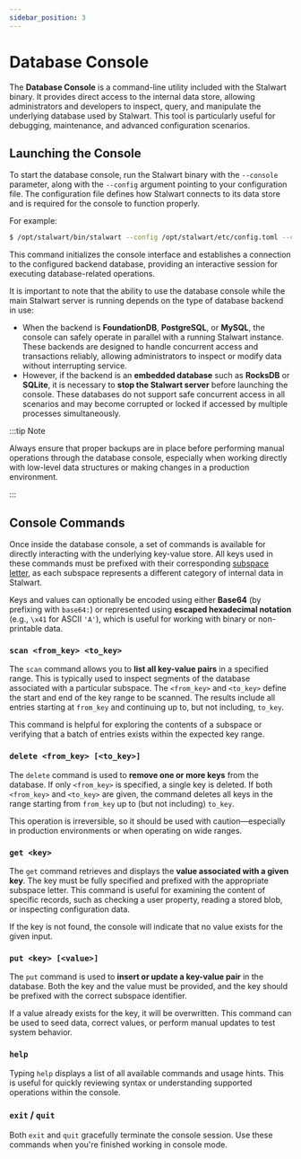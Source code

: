 ```yaml
---
sidebar_position: 3
---
```


# Database Console

The **Database Console** is a command-line utility included with the Stalwart binary. It provides direct access to the internal data store, allowing administrators and developers to inspect, query, and manipulate the underlying database used by Stalwart. This tool is particularly useful for debugging, maintenance, and advanced configuration scenarios.

## Launching the Console

To start the database console, run the Stalwart binary with the `--console` parameter, along with the `--config` argument pointing to your configuration file. The configuration file defines how Stalwart connects to its data store and is required for the console to function properly.

For example:

```bash
$ /opt/stalwart/bin/stalwart --config /opt/stalwart/etc/config.toml --console
```

This command initializes the console interface and establishes a connection to the configured backend database, providing an interactive session for executing database-related operations.

It is important to note that the ability to use the database console while the main Stalwart server is running depends on the type of database backend in use:

- When the backend is **FoundationDB**, **PostgreSQL**, or **MySQL**, the console can safely operate in parallel with a running Stalwart instance. These backends are designed to handle concurrent access and transactions reliably, allowing administrators to inspect or modify data without interrupting service.
- However, if the backend is an **embedded database** such as **RocksDB** or **SQLite**, it is necessary to **stop the Stalwart server** before launching the console. These databases do not support safe concurrent access in all scenarios and may become corrupted or locked if accessed by multiple processes simultaneously.

:::tip Note

Always ensure that proper backups are in place before performing manual operations through the database console, especially when working directly with low-level data structures or making changes in a production environment.

:::

## Console Commands

Once inside the database console, a set of commands is available for directly interacting with the underlying key-value store. All keys used in these commands must be prefixed with their corresponding [subspace letter](/docs/development/database), as each subspace represents a different category of internal data in Stalwart.

Keys and values can optionally be encoded using either **Base64** (by prefixing with `base64:`) or represented using **escaped hexadecimal notation** (e.g., `\x41` for ASCII `'A'`), which is useful for working with binary or non-printable data.

### `scan <from_key> <to_key>`

The `scan` command allows you to **list all key-value pairs** in a specified range. This is typically used to inspect segments of the database associated with a particular subspace. The `<from_key>` and `<to_key>` define the start and end of the key range to be scanned. The results include all entries starting at `from_key` and continuing up to, but not including, `to_key`.

This command is helpful for exploring the contents of a subspace or verifying that a batch of entries exists within the expected key range.

### `delete <from_key> [<to_key>]`

The `delete` command is used to **remove one or more keys** from the database. If only `<from_key>` is specified, a single key is deleted. If both `<from_key>` and `<to_key>` are given, the command deletes all keys in the range starting from `from_key` up to (but not including) `to_key`.

This operation is irreversible, so it should be used with caution—especially in production environments or when operating on wide ranges.

### `get <key>`

The `get` command retrieves and displays the **value associated with a given key**. The key must be fully specified and prefixed with the appropriate subspace letter. This command is useful for examining the content of specific records, such as checking a user property, reading a stored blob, or inspecting configuration data.

If the key is not found, the console will indicate that no value exists for the given input.

### `put <key> [<value>]`

The `put` command is used to **insert or update a key-value pair** in the database. Both the key and the value must be provided, and the key should be prefixed with the correct subspace identifier.

If a value already exists for the key, it will be overwritten. This command can be used to seed data, correct values, or perform manual updates to test system behavior.

### `help`

Typing `help` displays a list of all available commands and usage hints. This is useful for quickly reviewing syntax or understanding supported operations within the console.

### `exit` / `quit`

Both `exit` and `quit` gracefully terminate the console session. Use these commands when you're finished working in console mode.

